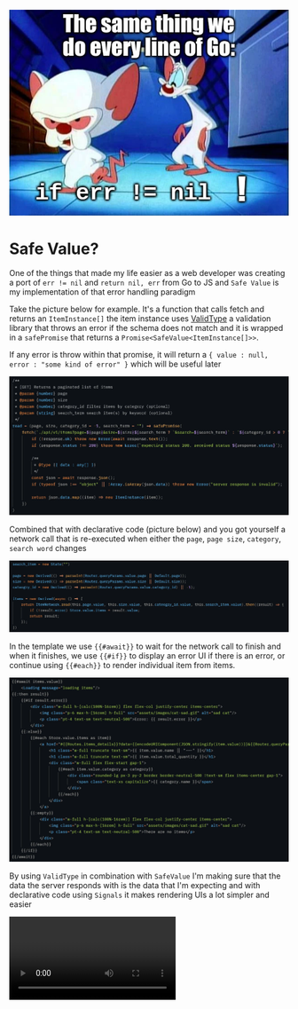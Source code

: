 ![Safe Value](./assets/safe-value.webp)

# Safe Value?

One of the things that made my life easier as a web developer was creating a port of `err != nil` and `return nil, err` from Go to JS and `Safe Value` is my implementation of that error handling paradigm

Take the picture below for example. It's a function that calls fetch and returns an `ItemInstance[]` the item instance uses [ValidType](/blog/validtype-more-stuff-i-built) a validation library that throws an error if the schema does not match and it is wrapped in a `safePromise` that returns a `Promise<SafeValue<ItemInstance[]>>`.

If any error is throw within that promise, it will return a `{ value : null, error : "some kind of error" }` which will be useful later

![Network call](./assets/network-code.webp)

Combined that with declarative code (picture below) and you got yourself a network call that is re-executed when either the `page`, `page size`, `category`, `search word` changes

![Declarative code](./assets/code.webp)

In the template we use `{{#await}}` to wait for the network call to finish and when it finishes, we use `{{#if}}` to display an error UI if there is an error, or continue using `{{#each}}` to render individual item from items.

![Template](./assets/template.webp)

By using `ValidType` in combination with `SafeValue` I'm making sure that the data the server responds with is the data that I'm expecting and with declarative code using `Signals` it makes rendering UIs a lot simpler and easier

<video controls>
  <source src="./assets/demo.webm" type="video/webm">
</video>
